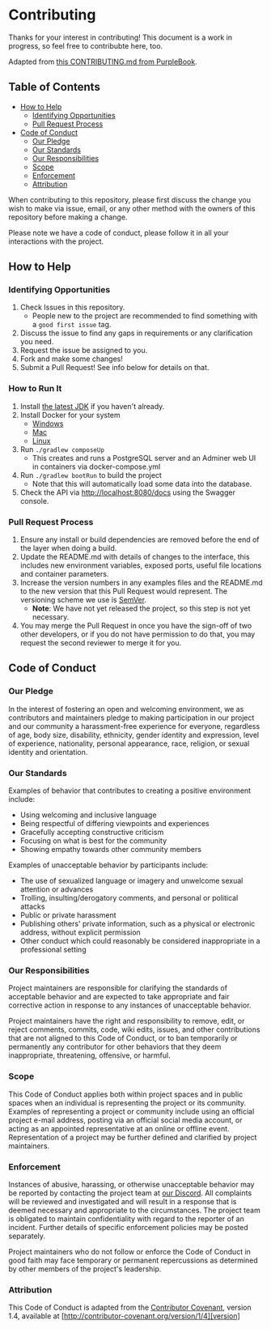# Contributing

Thanks for your interest in contributing! This document is a work in progress, so feel free to contribubte here, too.

Adapted from [this CONTRIBUTING.md from PurpleBook](https://gist.github.com/PurpleBooth/b24679402957c63ec426).

## Table of Contents

- [How to Help](#how-to-help)
  - [Identifying Opportunities](#identifying-opportunities)
  - [Pull Request Process](#pull-request-process)
- [Code of Conduct](#code-of-conduct)
  - [Our Pledge](#our-pledge)
  - [Our Standards](#our-standards)
  - [Our Responsibilities](#our-responsibilities)
  - [Scope](#scope)
  - [Enforcement](#enforcement)
  - [Attribution](#attribution)

When contributing to this repository, please first discuss the change you wish to make via issue,
email, or any other method with the owners of this repository before making a change.

Please note we have a code of conduct, please follow it in all your interactions with the project.

## How to Help

### Identifying Opportunities

1. Check Issues in this repository.
   - People new to the project are recommended to find something with a `good first issue` tag.
2. Discuss the issue to find any gaps in requirements or any clarification you need.
3. Request the issue be assigned to you.
4. Fork and make some changes!
5. Submit a Pull Request! See info below for details on that.

### How to Run It

1. Install [the latest JDK](https://www.oracle.com/java/technologies/downloads/) if you haven't already.
2. Install Docker for your system
   - [Windows](https://docs.docker.com/docker-for-windows/install/)
   - [Mac](https://docs.docker.com/docker-for-mac/install/)
   - [Linux](https://docs.docker.com/engine/install/#server)
3. Run `./gradlew composeUp`
   - This creates and runs a PostgreSQL server and an Adminer web UI in containers via docker-compose.yml
4. Run `./gradlew bootRun` to build the project
   - Note that this will automatically load some data into the database.
5. Check the API via [http://localhost:8080/docs](http://localhost:8080/docs) using the Swagger console.

### Pull Request Process

1. Ensure any install or build dependencies are removed before the end of the layer when doing a
   build.
2. Update the README.md with details of changes to the interface, this includes new environment
   variables, exposed ports, useful file locations and container parameters.
3. Increase the version numbers in any examples files and the README.md to the new version that this
   Pull Request would represent. The versioning scheme we use is [SemVer](http://semver.org/).
   - **Note**: We have not yet released the project, so this step is not yet necessary.
4. You may merge the Pull Request in once you have the sign-off of two other developers, or if you
   do not have permission to do that, you may request the second reviewer to merge it for you.

## Code of Conduct

### Our Pledge

In the interest of fostering an open and welcoming environment, we as
contributors and maintainers pledge to making participation in our project and
our community a harassment-free experience for everyone, regardless of age, body
size, disability, ethnicity, gender identity and expression, level of experience,
nationality, personal appearance, race, religion, or sexual identity and
orientation.

### Our Standards

Examples of behavior that contributes to creating a positive environment
include:

- Using welcoming and inclusive language
- Being respectful of differing viewpoints and experiences
- Gracefully accepting constructive criticism
- Focusing on what is best for the community
- Showing empathy towards other community members

Examples of unacceptable behavior by participants include:

- The use of sexualized language or imagery and unwelcome sexual attention or
  advances
- Trolling, insulting/derogatory comments, and personal or political attacks
- Public or private harassment
- Publishing others' private information, such as a physical or electronic
  address, without explicit permission
- Other conduct which could reasonably be considered inappropriate in a
  professional setting

### Our Responsibilities

Project maintainers are responsible for clarifying the standards of acceptable
behavior and are expected to take appropriate and fair corrective action in
response to any instances of unacceptable behavior.

Project maintainers have the right and responsibility to remove, edit, or
reject comments, commits, code, wiki edits, issues, and other contributions
that are not aligned to this Code of Conduct, or to ban temporarily or
permanently any contributor for other behaviors that they deem inappropriate,
threatening, offensive, or harmful.

### Scope

This Code of Conduct applies both within project spaces and in public spaces
when an individual is representing the project or its community. Examples of
representing a project or community include using an official project e-mail
address, posting via an official social media account, or acting as an appointed
representative at an online or offline event. Representation of a project may be
further defined and clarified by project maintainers.

### Enforcement

Instances of abusive, harassing, or otherwise unacceptable behavior may be
reported by contacting the project team at [our Discord](https://discord.gg/Qw5DdpTVdJ). All
complaints will be reviewed and investigated and will result in a response that
is deemed necessary and appropriate to the circumstances. The project team is
obligated to maintain confidentiality with regard to the reporter of an incident.
Further details of specific enforcement policies may be posted separately.

Project maintainers who do not follow or enforce the Code of Conduct in good
faith may face temporary or permanent repercussions as determined by other
members of the project's leadership.

### Attribution

This Code of Conduct is adapted from the [Contributor Covenant][homepage], version 1.4,
available at [http://contributor-covenant.org/version/1/4][version]

[homepage]: http://contributor-covenant.org
[version]: http://contributor-covenant.org/version/1/4/
